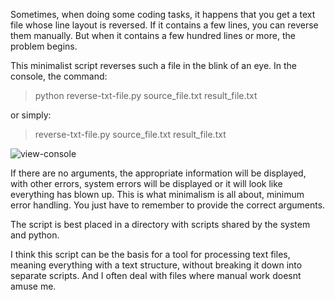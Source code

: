 Sometimes, when doing some coding tasks, it happens that you get a text file whose line layout is reversed. If it contains a few lines, you can reverse them manually. But when it contains a few hundred lines or more, the problem begins.

This minimalist script reverses such a file in the blink of an eye. In the console, the command:

> python reverse-txt-file.py source_file.txt result_file.txt

or simply:

> reverse-txt-file.py source_file.txt result_file.txt

![view-console](https://github.com/user-attachments/assets/22f2dd3c-3af9-4393-a71c-26542ef9cc46)

If there are no arguments, the appropriate information will be displayed, with other errors, system errors will be displayed or it will look like everything has blown up. This is what minimalism is all about, minimum error handling. You just have to remember to provide the correct arguments.

The script is best placed in a directory with scripts shared by the system and python.

I think this script can be the basis for a tool for processing text files, meaning everything with a text structure, without breaking it down into separate scripts. And I often deal with files where manual work doesnt amuse me.
